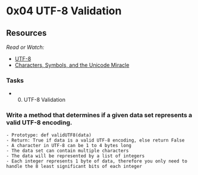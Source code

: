 # 0x04 UTF-8 Validation

## Resources
*Read or Watch:*
- [UTF-8](https://en.wikipedia.org/wiki/UTF-8)
- [Characters, Symbols, and the Unicode Miracle](https://www.youtube.com/watch?v=MijmeoH9LT4)

### Tasks
- 0. UTF-8 Validation
### Write a method that determines if a given data set represents a valid UTF-8 encoding.
	- Prototype: def validUTF8(data)
	- Return: True if data is a valid UTF-8 encoding, else return False
	- A character in UTF-8 can be 1 to 4 bytes long
	- The data set can contain multiple characters
	- The data will be represented by a list of integers
	- Each integer represents 1 byte of data, therefore you only need to handle the 8 least significant bits of each integer
